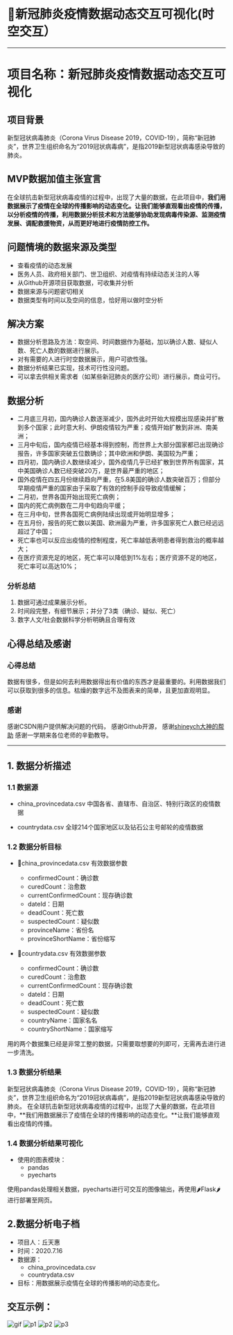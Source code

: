 # 🦠新冠肺炎疫情数据动态交互可视化(时空交互）

---

# 项目名称：新冠肺炎疫情数据动态交互可视化

## 项目背景

新型冠状病毒肺炎（Corona Virus Disease 2019，COVID-19），简称“新冠肺炎”，世界卫生组织命名为“2019冠状病毒病”，是指2019新型冠状病毒感染导致的肺炎。

## MVP数据加值主张宣言

在全球抗击新型冠状病毒疫情的过程中，出现了大量的数据，在此项目中，**我们用数据展示了疫情在全球的传播影响的动态变化。**让我们能够直观看出疫情的传播，以分析疫情的传播，利用数据分析技术和方法**能够协助发现病毒传染源、监测疫情发展、调配救援物资，从而更好地进行疫情防控工作。**


## 问题情境的数据来源及类型

- 查看疫情的动态发展
- 医务人员、政府相关部门、世卫组织、对疫情有持续动态关注的人等
- 从Github开源项目获取数据，可收集并分析
- 数据来源与问题密切相关
- 数据类型有时间以及空间的信息，恰好用以做时空分析

## 解决方案

- 数据分析思路及方法：取空间、时间数据作为基础，加以确诊人数、疑似人数、死亡人数的数据进行展示。
- 对有需要的人进行时空数据展示，用户可欲性强。
- 数据分析结果已实现，技术可行性没问题。
- 可以拿去供相关需求者（如某些新冠肺炎的医疗公司）进行展示，商业可行。

## 数据分析

- 二月底三月初，国内确诊人数逐渐减少，国外此时开始大规模出现感染并扩散到多个国家；此时意大利、伊朗疫情较为严重；疫情开始扩散到非洲、南美洲；
- 三月中旬后，国内疫情已经基本得到控制，而世界上大部分国家都已出现确诊报告，许多国家突破五位数确诊；其中欧洲和伊朗、美国较为严重；
- 四月初，国内确诊人数继续减少，国外疫情几乎已经扩散到世界所有国家，其中美国确诊人数已经突破20万，是世界最严重的地区；
- 国外疫情在四五月份继续趋向严重，在5.8美国的确诊人数突破百万；但部分早期疫情严重的国家由于采取了有效的控制手段导致疫情缓解；
- 二月初，世界各国开始出现死亡病例；
- 国内的死亡病例数在二月中旬趋向平缓；
- 在三月中旬，世界各国死亡病例陆续出现或开始明显增多；
- 在五月份，报告的死亡数以美国、欧洲最为严重，许多国家死亡人数已经远远超过了中国；
- 死亡率也可以反应出疫情的控制程度，死亡率越低表明患者得到救治的概率越大；
- 在医疗资源充足的地区，死亡率可以降低到1%左右；医疗资源不足的地区，死亡率可以高达10%；


### 分析总结

1. 数据可通过成果展示分析。
2. 时间段完整，有细节展示；并分了3类（确诊、疑似、死亡）
3. 数字人文/社会数据科学分析明确且合理有效

## 心得总结及感谢

### 心得总结

数据有很多，但是如何去利用数据得出有价值的东西才是最重要的。利用数据我们可以获取到很多的信息。枯燥的数字远不及图表来的简单，且更加直观明显。

### 感谢

感谢CSDN用户提供解决问题的代码，
感谢Github开源，
感谢[shineych大神的帮助](https://blog.csdn.net/shineych/article/details/104231072)
感谢一学期来各位老师的辛勤教导。

---

## 1. 数据分析描述

### 1.1 数据源

- china_provincedata.csv 中国各省、直辖市、自治区、特别行政区的疫情数据

- countrydata.csv 全球214个国家地区以及钻石公主号邮轮的疫情数据

### 1.2 数据分析目标

- 📁china_provincedata.csv 有效数据参数
  - confirmedCount：确诊数
  - curedCount：治愈数
  - currentConfirmedCount：现存确诊数
  - dateId：日期
  - deadCount：死亡数
  - suspectedCount：疑似数
  - provinceName：省份名
  - provinceShortName：省份缩写

- 📁countrydata.csv 有效数据参数
  - confirmedCount：确诊数
  - curedCount：治愈数
  - currentConfirmedCount：现存确诊数
  - dateId：日期
  - deadCount：死亡数
  - suspectedCount：疑似数
  - countryName：国家名名
  - countryShortName：国家缩写

用的两个数据集已经是非常工整的数据，只需要取想要的列即可，无需再去进行进一步清洗。

### 1.3 数据分析结果

新型冠状病毒肺炎（Corona Virus Disease 2019，COVID-19），简称“新冠肺炎”，世界卫生组织命名为“2019冠状病毒病”，是指2019新型冠状病毒感染导致的肺炎。
在全球抗击新型冠状病毒疫情的过程中，出现了大量的数据，在此项目中，**我们用数据展示了疫情在全球的传播影响的动态变化。**让我们能够直观看出疫情的传播。

### 1.4 数据分析结果可视化

- 使用的图表模块：
  - pandas
  - pyecharts

使用pandas处理相关数据，pyecharts进行可交互的图像输出，再使用🌶Flask🌶进行部署至网页。

## 2.数据分析电子档

- 项目人：丘天惠
- 时间：2020.7.16
- 数据源：
  - china_provincedata.csv
  - countrydata.csv
- 目标：用数据展示疫情在全球的传播影响的动态变化。

## 交互示例：

![gif](./pic/show.gif)
![p1](./pic/p1.png)
![p2](./pic/p2.png)
![p3](./pic/p3.png)